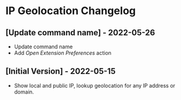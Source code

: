 # IP Geolocation Changelog

## [Update command name] - 2022-05-26

- Update command name
- Add _Open Extension Preferences_ action

## [Initial Version] - 2022-05-15

- Show local and public IP, lookup geolocation for any IP address or domain.
